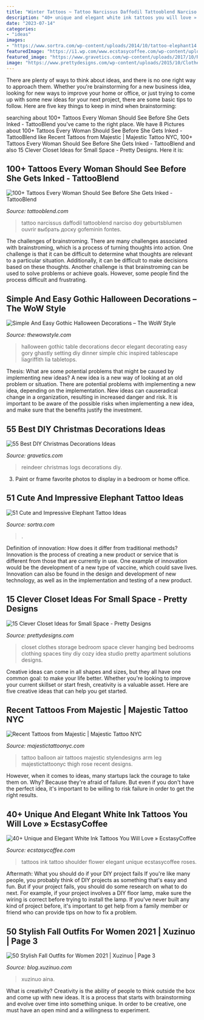```yaml
---
title: "Winter Tattoos ~ Tattoo Narcissus Daffodil Tattooblend Narciso Doy Geburtsblumen Ouvrir выбрать доску Gofeminin Fontes"
description: "40+ unique and elegant white ink tattoos you will love » ecstasycoffee"
date: "2023-07-14"
categories:
- "ideas"
images:
- "https://www.sortra.com/wp-content/uploads/2014/10/tattoo-elephant14.jpg"
featuredImage: "https://i1.wp.com/www.ecstasycoffee.com/wp-content/uploads/2016/10/White-Ink-Flower-Tattoo-on-Shoulder.jpg?resize=550%2C666"
featured_image: "https://www.gravetics.com/wp-content/uploads/2017/10/Reindeer-Logs.jpg"
image: "https://www.prettydesigns.com/wp-content/uploads/2015/10/Clothes-Storage.jpg"
---
```



There are plenty of ways to think about ideas, and there is no one right way to approach them. Whether you're brainstorming for a new business idea, looking for new ways to improve your home or office, or just trying to come up with some new ideas for your next project, there are some basic tips to follow. Here are five key things to keep in mind when brainstorming: 

	

		
searching about 100+ Tattoos Every Woman Should See Before She Gets Inked - TattooBlend you've came to the right place. We have 8 Pictures about 100+ Tattoos Every Woman Should See Before She Gets Inked - TattooBlend like Recent Tattoos from Majestic | Majestic Tattoo NYC, 100+ Tattoos Every Woman Should See Before She Gets Inked - TattooBlend and also 15 Clever Closet Ideas for Small Space - Pretty Designs. Here it is:
		
    
## 100+ Tattoos Every Woman Should See Before She Gets Inked - TattooBlend

<img loading=lazy src="https://tattooblend.com/wp-content/uploads/2016/06/tattoos-for-women-97.jpg" onerror="this.onerror=null;this.src='https://tse4.mm.bing.net/th?id=OIP.0s7RZWnX9d3xB5MX7gyILAHaHW&amp;pid=15.1';" alt="100+ Tattoos Every Woman Should See Before She Gets Inked - TattooBlend">

_Source: tattooblend.com_

>tattoo narcissus daffodil tattooblend narciso doy geburtsblumen ouvrir выбрать доску gofeminin fontes. 

	

The challenges of brainstroming.
There are many challenges associated with brainstroming, which is a process of turning thoughts into action. One challenge is that it can be difficult to determine what thoughts are relevant to a particular situation. Additionally, it can be difficult to make decisions based on these thoughts. Another challenge is that brainstroming can be used to solve problems or achieve goals. However, some people find the process difficult and frustrating.

    
## Simple And Easy Gothic Halloween Decorations – The WoW Style

<img loading=lazy src="http://thewowstyle.com/wp-content/uploads/2016/06/Gothic-Table-For-Halloween.jpg" onerror="this.onerror=null;this.src='https://tse4.mm.bing.net/th?id=OIP.9RiybtanBG1whBocrVQiFAHaMV&amp;pid=15.1';" alt="Simple And Easy Gothic Halloween Decorations – The WoW Style">

_Source: thewowstyle.com_

>halloween gothic table decorations decor elegant decorating easy gory ghastly setting diy dinner simple chic inspired tablescape liagriffith lia tabletops. 

	

Thesis: What are some potential problems that might be caused by implementing new ideas?
A new idea is a new way of looking at an old problem or situation. There are potential problems with implementing a new idea, depending on the implementation. New ideas can causeradical change in a organization, resulting in increased danger and risk. It is important to be aware of the possible risks when implementing a new idea, and make sure that the benefits justify the investment.

    
## 55 Best DIY Christmas Decorations Ideas

<img loading=lazy src="https://www.gravetics.com/wp-content/uploads/2017/10/Reindeer-Logs.jpg" onerror="this.onerror=null;this.src='https://tse1.mm.bing.net/th?id=OIP.UQ6szM5Qjzhcd8f_BpHIRgHaNJ&amp;pid=15.1';" alt="55 Best DIY Christmas Decorations Ideas">

_Source: gravetics.com_

>reindeer christmas logs decorations diy. 

	

3. Paint or frame favorite photos to display in a bedroom or home office.

    
## 51 Cute And Impressive Elephant Tattoo Ideas

<img loading=lazy src="https://www.sortra.com/wp-content/uploads/2014/10/tattoo-elephant14.jpg" onerror="this.onerror=null;this.src='https://tse3.mm.bing.net/th?id=OIP.OclseJ5uHjwKycCOxpkPagHaLG&amp;pid=15.1';" alt="51 Cute and Impressive Elephant Tattoo Ideas">

_Source: sortra.com_

>. 

	

Definition of innovation: How does it differ from traditional methods?
Innovation is the process of creating a new product or service that is different from those that are currently in use. One example of innovation would be the development of a new type of vaccine, which could save lives. Innovation can also be found in the design and development of new technology, as well as in the implementation and testing of a new product.

    
## 15 Clever Closet Ideas For Small Space - Pretty Designs

<img loading=lazy src="https://www.prettydesigns.com/wp-content/uploads/2015/10/Clothes-Storage.jpg" onerror="this.onerror=null;this.src='https://tse1.mm.bing.net/th?id=OIP.1aTzA40VQhfVq9wn073BxQHaLF&amp;pid=15.1';" alt="15 Clever Closet Ideas for Small Space - Pretty Designs">

_Source: prettydesigns.com_

>closet clothes storage bedroom space clever hanging bed bedrooms clothing spaces tiny diy cozy idea studio pretty apartment solutions designs. 

	

Creative ideas can come in all shapes and sizes, but they all have one common goal: to make your life better. Whether you're looking to improve your current skillset or start fresh, creativity is a valuable asset. Here are five creative ideas that can help you get started.

    
## Recent Tattoos From Majestic | Majestic Tattoo NYC

<img loading=lazy src="https://majestictattoonyc.com/wp-content/uploads/2013/03/hot-air-balloon.jpg" onerror="this.onerror=null;this.src='https://tse1.mm.bing.net/th?id=OIP.PAs65OLfVIpJ10V7vVuRGwHaJ4&amp;pid=15.1';" alt="Recent Tattoos from Majestic | Majestic Tattoo NYC">

_Source: majestictattoonyc.com_

>tattoo balloon air tattoos majestic stylendesigns arm leg majestictattoonyc thigh rose recent designs. 

	

However, when it comes to ideas, many startups lack the courage to take them on. Why? Because they're afraid of failure. But even if you don't have the perfect idea, it's important to be willing to risk failure in order to get the right results.

    
## 40+ Unique And Elegant White Ink Tattoos You Will Love » EcstasyCoffee

<img loading=lazy src="https://i1.wp.com/www.ecstasycoffee.com/wp-content/uploads/2016/10/White-Ink-Flower-Tattoo-on-Shoulder.jpg?resize=550%2C666" onerror="this.onerror=null;this.src='https://tse3.mm.bing.net/th?id=OIP.G-HxzojfTuuxKhahrxCIDwHaI9&amp;pid=15.1';" alt="40+ Unique and Elegant White Ink Tattoos You Will Love » EcstasyCoffee">

_Source: ecstasycoffee.com_

>tattoos ink tattoo shoulder flower elegant unique ecstasycoffee roses. 

	

Aftermath: What you should do if your DIY project fails
If you're like many people, you probably think of DIY projects as something that's easy and fun. But if your project fails, you should do some research on what to do next. For example, if your project involves a DIY floor lamp, make sure the wiring is correct before trying to install the lamp. If you've never built any kind of project before, it's important to get help from a family member or friend who can provide tips on how to fix a problem.

    
## 50 Stylish Fall Outfits For Women 2021 | Xuzinuo | Page 3

<img loading=lazy src="http://blog.xuzinuo.com/wp-content/uploads/2019/11/3-Fall-Outfits-For-Women.jpg" onerror="this.onerror=null;this.src='https://tse2.mm.bing.net/th?id=OIP.Ayk8F3byApe_pBryu8-6HgHaLH&amp;pid=15.1';" alt="50 Stylish Fall Outfits for Women 2021 | Xuzinuo | Page 3">

_Source: blog.xuzinuo.com_

>xuzinuo aina. 

	

What is creativity?
Creativity is the ability of people to think outside the box and come up with new ideas. It is a process that starts with brainstorming and evolve over time into something unique. In order to be creative, one must have an open mind and a willingness to experiment.

